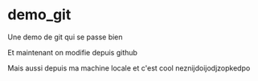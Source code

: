 # demo_git
Une demo de git qui se passe bien

Et maintenant on modifie depuis github

Mais aussi depuis ma machine locale et c'est cool
neznijdoijodjzopkedpo
